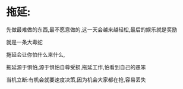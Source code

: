 # **拖延:**

先做最难做的东西,最不愿意做的,这一天会越来越轻松,最后的娱乐就是奖励

就是一条大毒蛇

拖延会让你怕什么来什么,

拖延源于惧怕,源于惧怕自尊受损,拖延工作,怕看到自己的愚笨

当机立断:有机会就要速度决策,因为机会大家都在抢,容易丢失


